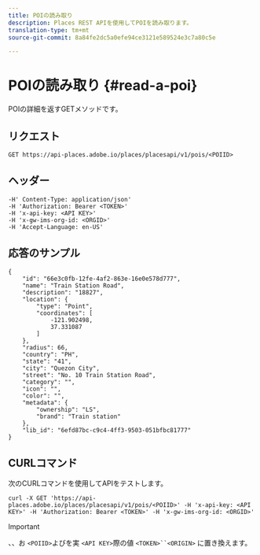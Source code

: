 ```yaml
---
title: POIの読み取り
description: Places REST APIを使用してPOIを読み取ります。
translation-type: tm+mt
source-git-commit: 8a84fe2dc5a0efe94ce3121e589524e3c7a80c5e

---
```



# POIの読み取り {#read-a-poi}

POIの詳細を返すGETメソッドです。

## リクエスト

```text
GET https://api-places.adobe.io/places/placesapi/v1/pois/<POIID>
```

## ヘッダー

```text
-H' Content-Type: application/json'  
-H 'Authorization: Bearer <TOKEN>'  
-H 'x-api-key: <API KEY>'  
-H 'x-gw-ims-org-id: <ORGID>'  
-H 'Accept-Language: en-US'
```

## 応答のサンプル

```text
{
    "id": "66e3c0fb-12fe-4af2-863e-16e0e578d777",
    "name": "Train Station Road",
    "description": "18827",
    "location": {
        "type": "Point",
        "coordinates": [
            -121.902498,
            37.331087
        ]
    },
    "radius": 66,
    "country": "PH",
    "state": "41",
    "city": "Quezon City",
    "street": "No. 10 Train Station Road",
    "category": "",
    "icon": "",
    "color": "",
    "metadata": {
        "ownership": "LS",
        "brand": "Train station"
    },
    "lib_id": "6efd87bc-c9c4-4ff3-9503-051bfbc81777"
}
```

## CURLコマンド

次のCURLコマンドを使用してAPIをテストします。

```text
curl -X GET 'https://api-places.adobe.io/places/placesapi/v1/pois/<POIID>' -H 'x-api-key: <API KEY>' -H 'Authorization: Bearer <TOKEN>' -H 'x-gw-ims-org-id: <ORGID>'
```

>[!IMPORTANT]
>
>、、お `<POIID>`よびを実 `<API KEY>`際の値 `<TOKEN>``<ORIGIN>` に置き換えます。

